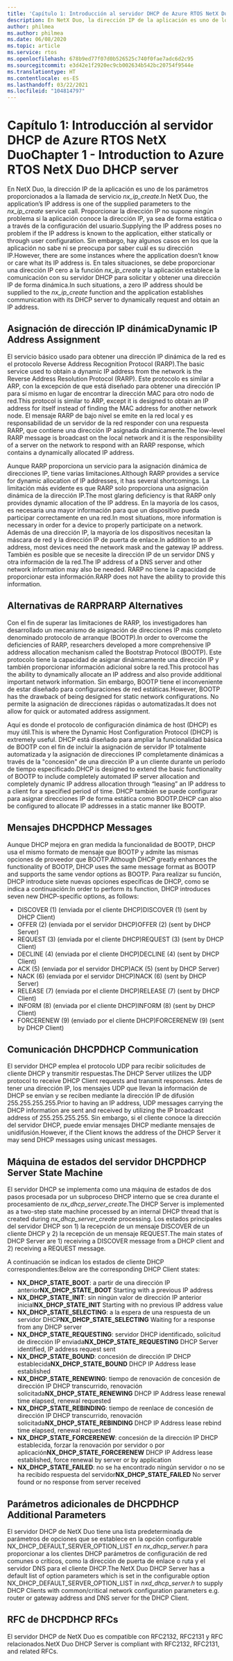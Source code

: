 ```yaml
---
title: 'Capítulo 1: Introducción al servidor DHCP de Azure RTOS NetX Duo'
description: En NetX Duo, la dirección IP de la aplicación es uno de los parámetros proporcionados a la llamada de servicio *nx_ip_create*.
author: philmea
ms.author: philmea
ms.date: 06/08/2020
ms.topic: article
ms.service: rtos
ms.openlocfilehash: 678b9ed77f07d0b526525c740f0fae7adc6d2c95
ms.sourcegitcommit: e3d42e1f2920ec9cb002634b542bc20754f9544e
ms.translationtype: HT
ms.contentlocale: es-ES
ms.lasthandoff: 03/22/2021
ms.locfileid: "104814797"
---
```

# <a name="chapter-1---introduction-to-azure-rtos-netx-duo-dhcp-server"></a><span data-ttu-id="84782-103">Capítulo 1: Introducción al servidor DHCP de Azure RTOS NetX Duo</span><span class="sxs-lookup"><span data-stu-id="84782-103">Chapter 1 - Introduction to Azure RTOS NetX Duo DHCP server</span></span>

<span data-ttu-id="84782-104">En NetX Duo, la dirección IP de la aplicación es uno de los parámetros proporcionados a la llamada de servicio *nx_ip_create*.</span><span class="sxs-lookup"><span data-stu-id="84782-104">In NetX Duo, the application’s IP address is one of the supplied parameters to the *nx_ip_create* service call.</span></span> <span data-ttu-id="84782-105">Proporcionar la dirección IP no supone ningún problema si la aplicación conoce la dirección IP, ya sea de forma estática o a través de la configuración del usuario.</span><span class="sxs-lookup"><span data-stu-id="84782-105">Supplying the IP address poses no problem if the IP address is known to the application, either statically or through user configuration.</span></span> <span data-ttu-id="84782-106">Sin embargo, hay algunos casos en los que la aplicación no sabe ni se preocupa por saber cuál es su dirección IP.</span><span class="sxs-lookup"><span data-stu-id="84782-106">However, there are some instances where the application doesn’t know or care what its IP address is.</span></span> <span data-ttu-id="84782-107">En tales situaciones, se debe proporcionar una dirección IP cero a la función *nx_ip_create* y la aplicación establece la comunicación con su servidor DHCP para solicitar y obtener una dirección IP de forma dinámica.</span><span class="sxs-lookup"><span data-stu-id="84782-107">In such situations, a zero IP address should be supplied to the *nx_ip_create* function and the application establishes communication with its DHCP server to dynamically request and obtain an IP address.</span></span>

## <a name="dynamic-ip-address-assignment"></a><span data-ttu-id="84782-108">Asignación de dirección IP dinámica</span><span class="sxs-lookup"><span data-stu-id="84782-108">Dynamic IP Address Assignment</span></span>

<span data-ttu-id="84782-109">El servicio básico usado para obtener una dirección IP dinámica de la red es el protocolo Reverse Address Recognition Protocol (RARP).</span><span class="sxs-lookup"><span data-stu-id="84782-109">The basic service used to obtain a dynamic IP address from the network is the Reverse Address Resolution Protocol (RARP).</span></span> <span data-ttu-id="84782-110">Este protocolo es similar a ARP, con la excepción de que está diseñado para obtener una dirección IP para sí mismo en lugar de encontrar la dirección MAC para otro nodo de red.</span><span class="sxs-lookup"><span data-stu-id="84782-110">This protocol is similar to ARP, except it is designed to obtain an IP address for itself instead of finding the MAC address for another network node.</span></span> <span data-ttu-id="84782-111">El mensaje RARP de bajo nivel se emite en la red local y es responsabilidad de un servidor de la red responder con una respuesta RARP, que contiene una dirección IP asignada dinámicamente.</span><span class="sxs-lookup"><span data-stu-id="84782-111">The low-level RARP message is broadcast on the local network and it is the responsibility of a server on the network to respond with an RARP response, which contains a dynamically allocated IP address.</span></span>

<span data-ttu-id="84782-112">Aunque RARP proporciona un servicio para la asignación dinámica de direcciones IP, tiene varias limitaciones.</span><span class="sxs-lookup"><span data-stu-id="84782-112">Although RARP provides a service for dynamic allocation of IP addresses, it has several shortcomings.</span></span> <span data-ttu-id="84782-113">La limitación más evidente es que RARP solo proporciona una asignación dinámica de la dirección IP.</span><span class="sxs-lookup"><span data-stu-id="84782-113">The most glaring deficiency is that RARP only provides dynamic allocation of the IP address.</span></span> <span data-ttu-id="84782-114">En la mayoría de los casos, es necesaria una mayor información para que un dispositivo pueda participar correctamente en una red.</span><span class="sxs-lookup"><span data-stu-id="84782-114">In most situations, more information is necessary in order for a device to properly participate on a network.</span></span> <span data-ttu-id="84782-115">Además de una dirección IP, la mayoría de los dispositivos necesitan la máscara de red y la dirección IP de puerta de enlace.</span><span class="sxs-lookup"><span data-stu-id="84782-115">In addition to an IP address, most devices need the network mask and the gateway IP address.</span></span> <span data-ttu-id="84782-116">También es posible que se necesite la dirección IP de un servidor DNS y otra información de la red.</span><span class="sxs-lookup"><span data-stu-id="84782-116">The IP address of a DNS server and other network information may also be needed.</span></span> <span data-ttu-id="84782-117">RARP no tiene la capacidad de proporcionar esta información.</span><span class="sxs-lookup"><span data-stu-id="84782-117">RARP does not have the ability to provide this information.</span></span>

## <a name="rarp-alternatives"></a><span data-ttu-id="84782-118">Alternativas de RARP</span><span class="sxs-lookup"><span data-stu-id="84782-118">RARP Alternatives</span></span>

<span data-ttu-id="84782-119">Con el fin de superar las limitaciones de RARP, los investigadores han desarrollado un mecanismo de asignación de direcciones IP más completo denominado protocolo de arranque (BOOTP).</span><span class="sxs-lookup"><span data-stu-id="84782-119">In order to overcome the deficiencies of RARP, researchers developed a more comprehensive IP address allocation mechanism called the Bootstrap Protocol (BOOTP).</span></span> <span data-ttu-id="84782-120">Este protocolo tiene la capacidad de asignar dinámicamente una dirección IP y también proporcionar información adicional sobre la red.</span><span class="sxs-lookup"><span data-stu-id="84782-120">This protocol has the ability to dynamically allocate an IP address and also provide additional important network information.</span></span> <span data-ttu-id="84782-121">Sin embargo, BOOTP tiene el inconveniente de estar diseñado para configuraciones de red estáticas.</span><span class="sxs-lookup"><span data-stu-id="84782-121">However, BOOTP has the drawback of being designed for static network configurations.</span></span> <span data-ttu-id="84782-122">No permite la asignación de direcciones rápidas o automatizadas.</span><span class="sxs-lookup"><span data-stu-id="84782-122">It does not allow for quick or automated address assignment.</span></span>

<span data-ttu-id="84782-123">Aquí es donde el protocolo de configuración dinámica de host (DHCP) es muy útil.</span><span class="sxs-lookup"><span data-stu-id="84782-123">This is where the Dynamic Host Configuration Protocol (DHCP) is extremely useful.</span></span> <span data-ttu-id="84782-124">DHCP está diseñado para ampliar la funcionalidad básica de BOOTP con el fin de incluir la asignación de servidor IP totalmente automatizada y la asignación de direcciones IP completamente dinámicas a través de la "concesión" de una dirección IP a un cliente durante un período de tiempo especificado.</span><span class="sxs-lookup"><span data-stu-id="84782-124">DHCP is designed to extend the basic functionality of BOOTP to include completely automated IP server allocation and completely dynamic IP address allocation through “leasing” an IP address to a client for a specified period of time.</span></span> <span data-ttu-id="84782-125">DHCP también se puede configurar para asignar direcciones IP de forma estática como BOOTP.</span><span class="sxs-lookup"><span data-stu-id="84782-125">DHCP can also be configured to allocate IP addresses in a static manner like BOOTP.</span></span>

## <a name="dhcp-messages"></a><span data-ttu-id="84782-126">Mensajes DHCP</span><span class="sxs-lookup"><span data-stu-id="84782-126">DHCP Messages</span></span>

<span data-ttu-id="84782-127">Aunque DHCP mejora en gran medida la funcionalidad de BOOTP, DHCP usa el mismo formato de mensaje que BOOTP y admite las mismas opciones de proveedor que BOOTP.</span><span class="sxs-lookup"><span data-stu-id="84782-127">Although DHCP greatly enhances the functionality of BOOTP, DHCP uses the same message format as BOOTP and supports the same vendor options as BOOTP.</span></span> <span data-ttu-id="84782-128">Para realizar su función, DHCP introduce siete nuevas opciones específicas de DHCP, como se indica a continuación:</span><span class="sxs-lookup"><span data-stu-id="84782-128">In order to perform its function, DHCP introduces seven new DHCP-specific options, as follows:</span></span>

- <span data-ttu-id="84782-129">DISCOVER (1) (enviada por el cliente DHCP)</span><span class="sxs-lookup"><span data-stu-id="84782-129">DISCOVER (1) (sent by DHCP Client)</span></span>
- <span data-ttu-id="84782-130">OFFER (2) (enviada por el servidor DHCP)</span><span class="sxs-lookup"><span data-stu-id="84782-130">OFFER (2) (sent by DHCP Server)</span></span>
- <span data-ttu-id="84782-131">REQUEST (3) (enviada por el cliente DHCP)</span><span class="sxs-lookup"><span data-stu-id="84782-131">REQUEST (3) (sent by DHCP Client)</span></span>
- <span data-ttu-id="84782-132">DECLINE (4) (enviada por el cliente DHCP)</span><span class="sxs-lookup"><span data-stu-id="84782-132">DECLINE (4) (sent by DHCP Client)</span></span>
- <span data-ttu-id="84782-133">ACK (5) (enviada por el servidor DHCP)</span><span class="sxs-lookup"><span data-stu-id="84782-133">ACK (5) (sent by DHCP Server)</span></span>
- <span data-ttu-id="84782-134">NACK (6) (enviada por el servidor DHCP)</span><span class="sxs-lookup"><span data-stu-id="84782-134">NACK (6) (sent by DHCP Server)</span></span>
- <span data-ttu-id="84782-135">RELEASE (7) (enviada por el cliente DHCP)</span><span class="sxs-lookup"><span data-stu-id="84782-135">RELEASE (7) (sent by DHCP Client)</span></span>
- <span data-ttu-id="84782-136">INFORM (8) (enviada por el cliente DHCP)</span><span class="sxs-lookup"><span data-stu-id="84782-136">INFORM (8) (sent by DHCP Client)</span></span>
- <span data-ttu-id="84782-137">FORCERENEW (9) (enviado por el cliente DHCP)</span><span class="sxs-lookup"><span data-stu-id="84782-137">FORCERENEW (9) (sent by DHCP Client)</span></span>

## <a name="dhcp-communication"></a><span data-ttu-id="84782-138">Comunicación DHCP</span><span class="sxs-lookup"><span data-stu-id="84782-138">DHCP Communication</span></span>

<span data-ttu-id="84782-139">El servidor DHCP emplea el protocolo UDP para recibir solicitudes de cliente DHCP y transmitir respuestas.</span><span class="sxs-lookup"><span data-stu-id="84782-139">The DHCP Server utilizes the UDP protocol to receive DHCP Client requests and transmit responses.</span></span> <span data-ttu-id="84782-140">Antes de tener una dirección IP, los mensajes UDP que llevan la información de DHCP se envían y se reciben mediante la dirección IP de difusión 255.255.255.255.</span><span class="sxs-lookup"><span data-stu-id="84782-140">Prior to having an IP address, UDP messages carrying the DHCP information are sent and received by utilizing the IP broadcast address of 255.255.255.255.</span></span> <span data-ttu-id="84782-141">Sin embargo, si el cliente conoce la dirección del servidor DHCP, puede enviar mensajes DHCP mediante mensajes de unidifusión.</span><span class="sxs-lookup"><span data-stu-id="84782-141">However, if the Client knows the address of the DHCP Server it may send DHCP messages using unicast messages.</span></span>

## <a name="dhcp-server-state-machine"></a><span data-ttu-id="84782-142">Máquina de estados del servidor DHCP</span><span class="sxs-lookup"><span data-stu-id="84782-142">DHCP Server State Machine</span></span>

<span data-ttu-id="84782-143">El servidor DHCP se implementa como una máquina de estados de dos pasos procesada por un subproceso DHCP interno que se crea durante el procesamiento de *nx_dhcp_server_create*.</span><span class="sxs-lookup"><span data-stu-id="84782-143">The DHCP Server is implemented as a two-step state machine processed by an internal DHCP thread that is created during *nx_dhcp_server_create* processing.</span></span> <span data-ttu-id="84782-144">Los estados principales del servidor DHCP son 1) la recepción de un mensaje DISCOVER de un cliente DHCP y 2) la recepción de un mensaje REQUEST.</span><span class="sxs-lookup"><span data-stu-id="84782-144">The main states of DHCP Server are 1) receiving a DISCOVER message from a DHCP client and 2) receiving a REQUEST message.</span></span>

<span data-ttu-id="84782-145">A continuación se indican los estados de cliente DHCP correspondientes:</span><span class="sxs-lookup"><span data-stu-id="84782-145">Below are the corresponding DHCP Client states:</span></span>

- <span data-ttu-id="84782-146">**NX_DHCP_STATE_BOOT**: a partir de una dirección IP anterior</span><span class="sxs-lookup"><span data-stu-id="84782-146">**NX_DHCP_STATE_BOOT** Starting with a previous IP address</span></span>
- <span data-ttu-id="84782-147">**NX_DHCP_STATE_INIT**: sin ningún valor de dirección IP anterior inicial</span><span class="sxs-lookup"><span data-stu-id="84782-147">**NX_DHCP_STATE_INIT** Starting with no previous IP address value</span></span>
- <span data-ttu-id="84782-148">**NX_DHCP_STATE_SELECTING**: a la espera de una respuesta de un servidor DHCP</span><span class="sxs-lookup"><span data-stu-id="84782-148">**NX_DHCP_STATE_SELECTING** Waiting for a response from any DHCP server</span></span>
- <span data-ttu-id="84782-149">**NX_DHCP_STATE_REQUESTING**: servidor DHCP identificado, solicitud de dirección IP enviada</span><span class="sxs-lookup"><span data-stu-id="84782-149">**NX_DHCP_STATE_REQUESTING** DHCP Server identified, IP address request sent</span></span>
- <span data-ttu-id="84782-150">**NX_DHCP_STATE_BOUND**: concesión de dirección IP DHCP establecida</span><span class="sxs-lookup"><span data-stu-id="84782-150">**NX_DHCP_STATE_BOUND** DHCP IP Address lease established</span></span>
- <span data-ttu-id="84782-151">**NX_DHCP_STATE_RENEWING**: tiempo de renovación de concesión de dirección IP DHCP transcurrido, renovación solicitada</span><span class="sxs-lookup"><span data-stu-id="84782-151">**NX_DHCP_STATE_RENEWING** DHCP IP Address lease renewal time elapsed, renewal requested</span></span>
- <span data-ttu-id="84782-152">**NX_DHCP_STATE_REBINDING**: tiempo de reenlace de concesión de dirección IP DHCP transcurrido, renovación solicitada</span><span class="sxs-lookup"><span data-stu-id="84782-152">**NX_DHCP_STATE_REBINDING** DHCP IP Address lease rebind time elapsed, renewal requested</span></span>
- <span data-ttu-id="84782-153">**NX_DHCP_STATE_FORCERENEW**: concesión de la dirección IP DHCP establecida, forzar la renovación por servidor o por aplicación</span><span class="sxs-lookup"><span data-stu-id="84782-153">**NX_DHCP_STATE_FORCERENEW** DHCP IP Address lease established, force renewal by server or by application</span></span>
- <span data-ttu-id="84782-154">**NX_DHCP_STATE_FAILED**: no se ha encontrado ningún servidor o no se ha recibido respuesta del servidor</span><span class="sxs-lookup"><span data-stu-id="84782-154">**NX_DHCP_STATE_FAILED** No server found or no response from server received</span></span>

## <a name="dhcp-additional-parameters"></a><span data-ttu-id="84782-155">Parámetros adicionales de DHCP</span><span class="sxs-lookup"><span data-stu-id="84782-155">DHCP Additional Parameters</span></span>

<span data-ttu-id="84782-156">El servidor DHCP de NetX Duo tiene una lista predeterminada de parámetros de opciones que se establece en la opción configurable NX_DHCP_DEFAULT_SERVER_OPTION_LIST *en nx_dhcp_server.h* para proporcionar a los clientes DHCP parámetros de configuración de red comunes o críticos, como la dirección de puerta de enlace o ruta y el servidor DNS para el cliente DHCP.</span><span class="sxs-lookup"><span data-stu-id="84782-156">The NetX Duo DHCP Server has a default list of option parameters which is set in the configurable option NX_DHCP_DEFAULT_SERVER_OPTION_LIST in *nxd_dhcp_server.h* to supply DHCP Clients with common/critical network configuration parameters e.g. router or gateway address and DNS server for the DHCP Client.</span></span>

## <a name="dhcp-rfcs"></a><span data-ttu-id="84782-157">RFC de DHCP</span><span class="sxs-lookup"><span data-stu-id="84782-157">DHCP RFCs</span></span>

<span data-ttu-id="84782-158">El servidor DHCP de NetX Duo es compatible con RFC2132, RFC2131 y RFC relacionados.</span><span class="sxs-lookup"><span data-stu-id="84782-158">NetX Duo DHCP Server is compliant with RFC2132, RFC2131, and related RFCs.</span></span>
